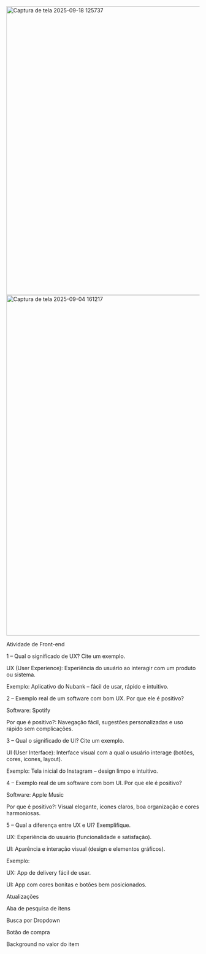 
<img width="1378" height="752" alt="Captura de tela 2025-09-18 125737" src="https://github.com/user-attachments/assets/ffd1161d-27cc-4cd2-b153-7aeda3464ccf" />

<img width="1811" height="887" alt="Captura de tela 2025-09-04 161217" src="https://github.com/user-attachments/assets/7e0c85d1-8410-48cf-b54d-3d5d4440ba3a" />

Atividade de Front-end 

 

1 – Qual o significado de UX? Cite um exemplo. 

UX (User Experience): Experiência do usuário ao interagir com um produto ou sistema. 

Exemplo: Aplicativo do Nubank – fácil de usar, rápido e intuitivo. 

 

2 – Exemplo real de um software com bom UX. Por que ele é positivo? 

Software: Spotify 

Por que é positivo?: Navegação fácil, sugestões personalizadas e uso rápido sem complicações. 

 

3 – Qual o significado de UI? Cite um exemplo. 

UI (User Interface): Interface visual com a qual o usuário interage (botões, cores, ícones, layout). 

Exemplo: Tela inicial do Instagram – design limpo e intuitivo. 

 

4 – Exemplo real de um software com bom UI. Por que ele é positivo? 

Software: Apple Music 

Por que é positivo?: Visual elegante, ícones claros, boa organização e cores harmoniosas. 

 

 

5 – Qual a diferença entre UX e UI? Exemplifique. 

UX: Experiência do usuário (funcionalidade e satisfação). 

UI: Aparência e interação visual (design e elementos gráficos). 

Exemplo: 

UX: App de delivery fácil de usar. 

UI: App com cores bonitas e botões bem posicionados. 

 

Atualizações 

Aba de pesquisa de itens 

Busca por Dropdown  

Botão de compra 

Background no valor do item 

 
